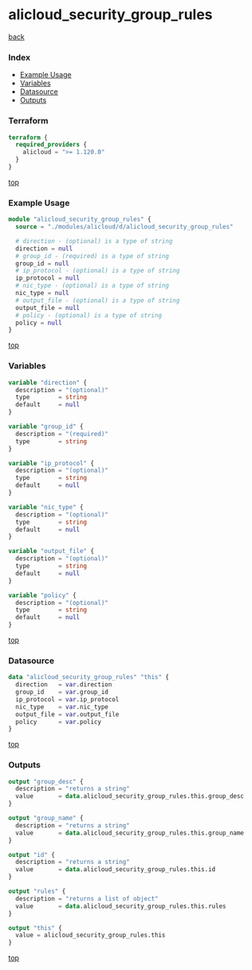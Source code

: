 # alicloud_security_group_rules

[back](../alicloud.md)

### Index

- [Example Usage](#example-usage)
- [Variables](#variables)
- [Datasource](#datasource)
- [Outputs](#outputs)

### Terraform

```terraform
terraform {
  required_providers {
    alicloud = ">= 1.120.0"
  }
}
```

[top](#index)

### Example Usage

```terraform
module "alicloud_security_group_rules" {
  source = "./modules/alicloud/d/alicloud_security_group_rules"

  # direction - (optional) is a type of string
  direction = null
  # group_id - (required) is a type of string
  group_id = null
  # ip_protocol - (optional) is a type of string
  ip_protocol = null
  # nic_type - (optional) is a type of string
  nic_type = null
  # output_file - (optional) is a type of string
  output_file = null
  # policy - (optional) is a type of string
  policy = null
}
```

[top](#index)

### Variables

```terraform
variable "direction" {
  description = "(optional)"
  type        = string
  default     = null
}

variable "group_id" {
  description = "(required)"
  type        = string
}

variable "ip_protocol" {
  description = "(optional)"
  type        = string
  default     = null
}

variable "nic_type" {
  description = "(optional)"
  type        = string
  default     = null
}

variable "output_file" {
  description = "(optional)"
  type        = string
  default     = null
}

variable "policy" {
  description = "(optional)"
  type        = string
  default     = null
}
```

[top](#index)

### Datasource

```terraform
data "alicloud_security_group_rules" "this" {
  direction   = var.direction
  group_id    = var.group_id
  ip_protocol = var.ip_protocol
  nic_type    = var.nic_type
  output_file = var.output_file
  policy      = var.policy
}
```

[top](#index)

### Outputs

```terraform
output "group_desc" {
  description = "returns a string"
  value       = data.alicloud_security_group_rules.this.group_desc
}

output "group_name" {
  description = "returns a string"
  value       = data.alicloud_security_group_rules.this.group_name
}

output "id" {
  description = "returns a string"
  value       = data.alicloud_security_group_rules.this.id
}

output "rules" {
  description = "returns a list of object"
  value       = data.alicloud_security_group_rules.this.rules
}

output "this" {
  value = alicloud_security_group_rules.this
}
```

[top](#index)